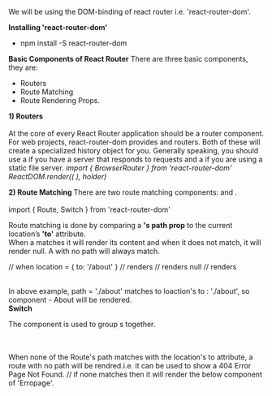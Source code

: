 We will be using the DOM-binding of react router i.e. 'react-router-dom'.

<b>Installing 'react-router-dom' </b> <br>
<ul>
  <li>npm install -S react-router-dom</li>
</ul>

<b>Basic Components of React Router</b>
There are three basic components, they are:

<ul>
  <li>Routers</li>
  <li>Route Matching </li>
  <li>Route Rendering Props.</li>
</ul>

<b>1) Routers</b>
<br><br>
At the core of every React Router application should be a router component. For web projects, react-router-dom provides <BrowserRouter> and <HashRouter> routers. Both of these will create a specialized history object for you. Generally speaking, you should use a <BrowserRouter> if you have a server that responds to requests and a <HashRouter> if you are using a static file server.
<i> 
import { BrowserRouter } from 'react-router-dom'
ReactDOM.render((
  <BrowserRouter>
    <App/>
  </BrowserRouter>
), holder)
</i>
  
  <b>2) Route Matching </b>
  There are two route matching components: <b><Route></b> and <b><Switch></b>.
  <br><br>
  import { Route, Switch } from 'react-router-dom'
  
Route matching is done by comparing a <b><Route>'s path prop</b> to the current location’s <b>'to'</b> attribute. 
 <br> When a <Route> matches it will render its content and when it does not match, it will render null. A <Route> with no path will always match.
  
// when location = { to: '/about' }
<Route path='/about' component={About}/> // renders <About/>
<Route path='/contact' component={Contact}/> // renders null
<Route component={Always}/> // renders <Always/>

<br>
In above example, path = './about' matches to loaction's to : './about', so component - About will be rendered.
<br>
<b>Switch</b>
<br>
<p>
The <Switch> component is used to group <Route>s together.
  </p>
<br>
<Switch>
  <Route exact path='/' component={Home}/>
  <Route path='/about' component={About}/>
  <Route path='/contact' component={Contact}/>
</Switch>
  <br>
  When none of the Route's path matches with the location's to attribute, a route with no path will be rendred.i.e. it can be used to show a 404 Error Page Not Found.
  
  <Switch>
  <Route path = './about' component = {About] />
  <Route path = './settings' component = {Settings} />
  // if none matches then it will render the below component of 'Erropage'.
  <Route component = {Errorpage} />
  </Switch>
